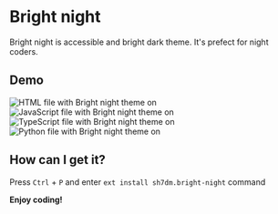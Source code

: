 # Bright night
Bright night is accessible and bright dark theme. It's prefect for night coders.

## Demo
![HTML file with Bright night theme on](https://i.snag.gy/qfGrHt.jpg)
![JavaScript file with Bright night theme on](https://i.snag.gy/8tPsXB.jpg)
![TypeScript file with Bright night theme on](https://i.snag.gy/P2T1t8.jpg)
![Python file with Bright night theme on](https://snag.gy/rsQI19.jpg)

## How can I get it?
Press `Ctrl` + `P` and enter `ext install sh7dm.bright-night` command

**Enjoy coding!**
